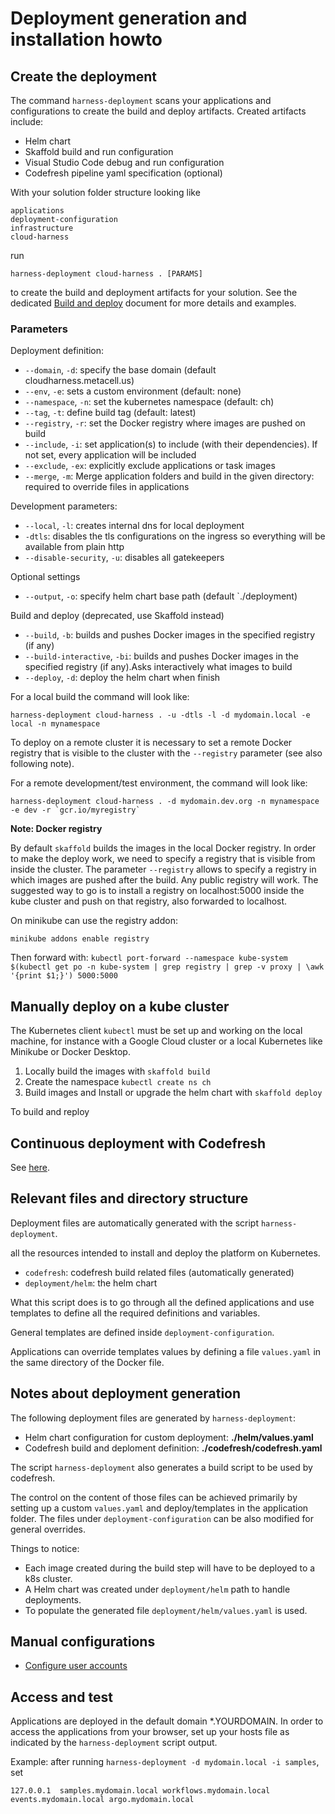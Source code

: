 # Deployment generation and installation howto

## Create the deployment
The command `harness-deployment` scans your applications and configurations to create the build and deploy artifacts.
Created artifacts include:
 - Helm chart
 - Skaffold build and run configuration
 - Visual Studio Code debug and run configuration
 - Codefresh pipeline yaml specification (optional)

With your solution folder structure looking like

```
applications
deployment-configuration
infrastructure
cloud-harness
```

run 

```
harness-deployment cloud-harness . [PARAMS]
```

to create the build and deployment artifacts for your solution.
See the dedicated [Build and deploy](./docs/build-deploy-howto.md) document for more details and examples.

### Parameters

Deployment definition:

- `--domain`, `-d`:  specify the base domain (default cloudharness.metacell.us)
- `--env`, `-e`: sets a custom environment (default: none)
- `--namespace`, `-n`: set the kubernetes namespace (default: ch)
- `--tag`, `-t`: define build tag (default: latest)
- `--registry`, `-r`: set the Docker registry where images are pushed on build 
- `--include`, `-i`: set application(s) to include (with their dependencies). If not set, every application will be included
- `--exclude`, `-ex`: explicitly exclude applications or task images
- `--merge`, `-m`: Merge application folders and build in the given directory: required to override files in applications



Development parameters:
- `--local`, `-l`: creates internal dns for local deployment
- `-dtls`: disables the tls configurations on the ingress so everything will be available from plain http
- `--disable-security`, `-u`: disables all gatekeepers

Optional settings
- `--output`, `-o`: specify helm chart base path (default `./deployment)

Build and deploy (deprecated, use Skaffold instead)
- `--build`, `-b`: builds and pushes Docker images in the specified registry (if any)
- `--build-interactive`, `-bi`: builds and pushes Docker images in the specified
                        registry (if any).Asks interactively what images to
                        build
- `--deploy`, `-d`: deploy the helm chart when finish

For a local build the command will look like:

```
harness-deployment cloud-harness . -u -dtls -l -d mydomain.local -e local -n mynamespace
```

To deploy on a remote cluster it is necessary to set a remote Docker registry that is visible to the cluster with the `--registry` parameter (see also following note).

For a remote development/test environment, the command will look like:

```
harness-deployment cloud-harness . -d mydomain.dev.org -n mynamespace -e dev -r `gcr.io/myregistry`
```

**Note: Docker registry**

By default `skaffold` builds the images in the local Docker registry. In order to make the deploy work, we need to specify a 
registry that is visible from inside the cluster. The parameter `--registry` allows to specify a registry in which images are pushed after the build.
Any public registry will work. The suggested way to go is to install a registry on localhost:5000 inside
the kube cluster and push on that registry, also forwarded to localhost.

On minikube can use the registry addon:

`minikube addons enable registry`

Then forward with:
`kubectl port-forward --namespace kube-system $(kubectl get po -n kube-system | grep registry | grep -v proxy | \awk '{print $1;}') 5000:5000`

## Manually deploy on a kube cluster
The Kubernetes client `kubectl` must be set up and working on the local machine,
for instance with a Google Cloud cluster or a local Kubernetes like Minikube or Docker Desktop.

1. Locally build the images with `skaffold build`
1. Create the namespace `kubectl create ns ch`
1. Build images and Install or upgrade the helm chart with `skaffold deploy`

To build and reploy 

## Continuous deployment with Codefresh

See [here](./codefresh.md).

## Relevant files and directory structure
Deployment files are automatically generated with the script 
`harness-deployment`.

all the resources intended to install and deploy the platform on Kubernetes.
 - `codefresh`: codefresh build related files (automatically generated)
 - `deployment/helm`: the helm chart

What this script does is to go through all the defined applications and use templates to define all the required 
definitions and variables.

General templates are defined inside `deployment-configuration`.

Applications can override templates values by defining a file `values.yaml` in the same directory of the Docker file.

## Notes about deployment generation

The following deployment files are generated by `harness-deployment`:

- Helm chart configuration for custom deployment: **./helm/values.yaml**
- Codefresh build and deploment definition: **./codefresh/codefresh.yaml** 

The script `harness-deployment` also generates a build script to be used by codefresh.

The control on the content of those files can be achieved primarily by setting up a
custom `values.yaml` and deploy/templates in the application folder.
The files under
`deployment-configuration` can be also modified for general overrides.

Things to notice:

- Each image created during the build step will have to be deployed to a k8s cluster.
- A Helm chart was created under `deployment/helm` path to handle deployments.
- To populate the generated file `deployment/helm/values.yaml` is used.

## Manual configurations

- [Configure user accounts](../accounts.md)

## Access and test
Applications are deployed in the default domain *.YOURDOMAIN.
In order to access the applications from your browser, set up your hosts file as indicated by the `harness-deployment` script output.

Example: after running `harness-deployment -d mydomain.local -i samples`, set
```
127.0.0.1  samples.mydomain.local workflows.mydomain.local events.mydomain.local argo.mydomain.local 
```
